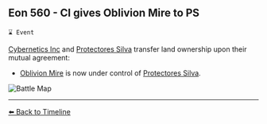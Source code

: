 ## Eon 560 - CI gives Oblivion Mire to PS

`⌛ Event`

[Cybernetics Inc](https://zeithalt.github.io/r/cybernetics_inc.html) and [Protectores Silva](https://zeithalt.github.io/r/protectores_silva.html) transfer land ownership upon their mutual agreement:
- [Oblivion Mire](https://zeithalt.github.io/r/oblivion_mire.html) is now under control of [Protectores Silva](https://zeithalt.github.io/r/protectores_silva.html).

![Battle Map](https://zeithalt.github.io/t/m/eon0560.png)


----------
[⬅️ Back to Timeline](https://zeithalt.github.io/t/#eon0560)